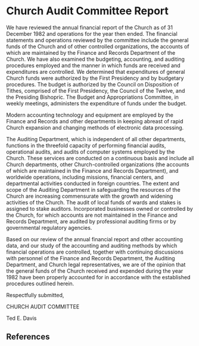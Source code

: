 # Church Audit Committee Report

We have reviewed the annual financial report of the Church as of 31 December
1982 and operations for the year then ended. The financial statements and
operations reviewed by the committee include the general funds of the Church
and of other controlled organizations, the accounts of which are maintained by
the Finance and Records Department of the Church. We have also examined the
budgeting, accounting, and auditing procedures employed and the manner in
which funds are received and expenditures are controlled. We determined that
expenditures of general Church funds were authorized by the First Presidency
and by budgetary procedures. The budget is authorized by the Council on
Disposition of Tithes, comprised of the First Presidency, the Council of the
Twelve, and the Presiding Bishopric. The Budget and Appropriations Committee,
in weekly meetings, administers the expenditure of funds under the budget.

Modern accounting technology and equipment are employed by the Finance and
Records and other departments in keeping abreast of rapid Church expansion and
changing methods of electronic data processing.

The Auditing Department, which is independent of all other departments,
functions in the threefold capacity of performing financial audits,
operational audits, and audits of computer systems employed by the Church.
These services are conducted on a continuous basis and include all Church
departments, other Church-controlled organizations (the accounts of which are
maintained in the Finance and Records Department), and worldwide operations,
including missions, financial centers, and departmental activities conducted
in foreign countries. The extent and scope of the Auditing Department in
safeguarding the resources of the Church are increasing commensurate with the
growth and widening activities of the Church. The audit of local funds of
wards and stakes is assigned to stake auditors. Incorporated businesses owned
or controlled by the Church, for which accounts are not maintained in the
Finance and Records Department, are audited by professional auditing firms or
by governmental regulatory agencies.

Based on our review of the annual financial report and other accounting data,
and our study of the accounting and auditing methods by which financial
operations are controlled, together with continuing discussions with personnel
of the Finance and Records Department, the Auditing Department, and Church
legal representatives, we are of the opinion that the general funds of the
Church received and expended during the year 1982 have been properly accounted
for in accordance with the established procedures outlined herein.

Respectfully submitted,

CHURCH AUDIT COMMITTEE

Ted E. Davis

## References

